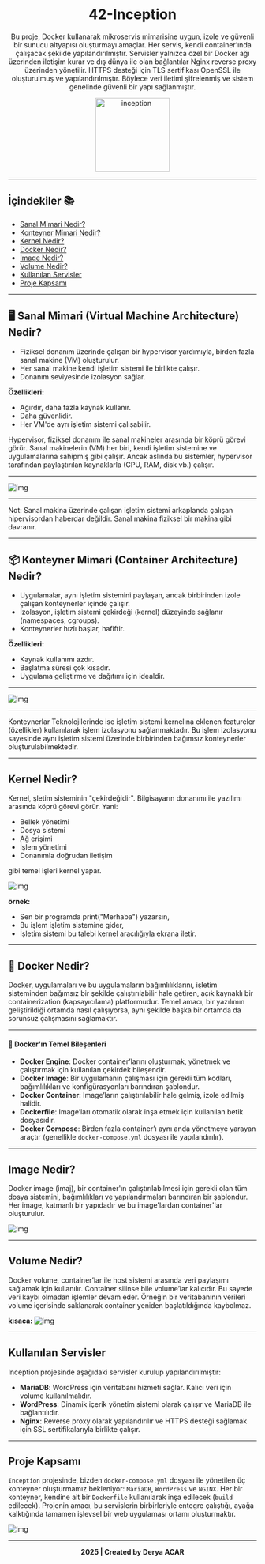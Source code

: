 <div align="center">
  <h1>42-Inception</h1>
<p align="center">
Bu proje, Docker kullanarak mikroservis mimarisine uygun, izole ve güvenli bir sunucu altyapısı oluşturmayı amaçlar. Her servis, kendi container’ında çalışacak şekilde yapılandırılmıştır. Servisler yalnızca özel bir Docker ağı üzerinden iletişim kurar ve dış dünya ile olan bağlantılar Nginx reverse proxy üzerinden yönetilir. HTTPS desteği için TLS sertifikası OpenSSL ile oluşturulmuş ve yapılandırılmıştır. Böylece veri iletimi şifrelenmiş ve sistem genelinde güvenli bir yapı sağlanmıştır.
</p>
  <img src="https://github.com/deryaxacar/42-inception/blob/main/inception.png" alt="inception" height="150" width="150">
</div>


---

## İçindekiler 📚

- [Sanal Mimari Nedir?](#sanal-mimari-nedir)
- [Konteyner Mimari Nedir?](#konteyner-mimari-nedir)
- [Kernel Nedir?](#kernel-nedir)
- [Docker Nedir?](#docker-nedir)
- [Image Nedir?](#image-nedir)
- [Volume Nedir?](#volume-nedir)
- [Kullanılan Servisler](#kullanılan-servisler)
- [Proje Kapsamı](#proje-kapsamı)

---

## <a name="sanal-mimari-nedir"></a>🖥️ Sanal Mimari (Virtual Machine Architecture) Nedir?

- Fiziksel donanım üzerinde çalışan bir hypervisor yardımıyla, birden fazla sanal makine (VM) oluşturulur.
- Her sanal makine kendi işletim sistemi ile birlikte çalışır.
- Donanım seviyesinde izolasyon sağlar.

**Özellikleri:**

- Ağırdır, daha fazla kaynak kullanır.
- Daha güvenlidir.
- Her VM'de ayrı işletim sistemi çalışabilir.

Hypervisor, fiziksel donanım ile sanal makineler arasında bir köprü görevi görür. Sanal makinelerin (VM) her biri, kendi işletim sistemine ve uygulamalarına sahipmiş gibi çalışır. Ancak aslında bu sistemler, hypervisor tarafından paylaştırılan kaynaklarla (CPU, RAM, disk vb.) çalışır.

---

![img](https://github.com/deryaxacar/42-inception/blob/main/img/sanal-mimari.png)

---

Not: Sanal makina üzerinde çalışan işletim sistemi arkaplanda çalışan hipervisordan haberdar değildir.
Sanal makina fiziksel bir makina gibi davranır.

---

## <a name="konteyner-mimari-nedir"></a>📦 Konteyner Mimari (Container Architecture) Nedir?

- Uygulamalar, aynı işletim sistemini paylaşan, ancak birbirinden izole çalışan konteynerler içinde çalışır.
- İzolasyon, işletim sistemi çekirdeği (kernel) düzeyinde sağlanır (namespaces, cgroups).
- Konteynerler hızlı başlar, hafiftir.

**Özellikleri:**

- Kaynak kullanımı azdır.
- Başlatma süresi çok kısadır.
- Uygulama geliştirme ve dağıtımı için idealdir.

---

![img](https://github.com/deryaxacar/42-inception/blob/main/img/konteyner-mimari.png)

---

Konteynerlar Teknolojilerinde ise işletim sistemi kernelına eklenen featureler (özellikler) kullanılarak işlem izolasyonu sağlanmaktadır.
Bu işlem izolasyonu sayesinde aynı işletim sistemi üzerinde birbirinden bağımsız konteynerler oluşturulabilmektedir.

---

## Kernel Nedir?

Kernel, şletim sisteminin "çekirdeğidir". Bilgisayarın donanımı ile yazılımı arasında köprü görevi görür. Yani:

- Bellek yönetimi
- Dosya sistemi
- Ağ erişimi
- İşlem yönetimi
- Donanımla doğrudan iletişim

gibi temel işleri kernel yapar.

![img](https://github.com/deryaxacar/42-inception/blob/main/img/kernel.png)

**örnek:**

- Sen bir programda print("Merhaba") yazarsın,
- Bu işlem işletim sistemine gider,
- İşletim sistemi bu talebi kernel aracılığıyla ekrana iletir.

---

## <a name="docker-nedir"></a>🐳 Docker Nedir?

Docker, uygulamaları ve bu uygulamaların bağımlılıklarını, işletim sisteminden bağımsız bir şekilde çalıştırılabilir hale getiren, açık kaynaklı bir containerization (kapsayıcılama) platformudur. Temel amacı, bir yazılımın geliştirildiği ortamda nasıl çalışıyorsa, aynı şekilde başka bir ortamda da sorunsuz çalışmasını sağlamaktır.

---

#### 🔧 Docker'ın Temel Bileşenleri

- **Docker Engine**: Docker container’larını oluşturmak, yönetmek ve çalıştırmak için kullanılan çekirdek bileşendir.
- **Docker Image**: Bir uygulamanın çalışması için gerekli tüm kodları, bağımlılıkları ve konfigürasyonları barındıran şablondur.
- **Docker Container**: Image’ların çalıştırılabilir hale gelmiş, izole edilmiş halidir.
- **Dockerfile**: Image’ları otomatik olarak inşa etmek için kullanılan betik dosyasıdır.
- **Docker Compose**: Birden fazla container’ı aynı anda yönetmeye yarayan araçtır (genellikle `docker-compose.yml` dosyası ile yapılandırılır).

---

## Image Nedir?

Docker image (imaj), bir container'ın çalıştırılabilmesi için gerekli olan tüm dosya sistemini, bağımlılıkları ve yapılandırmaları barındıran bir şablondur. Her image, katmanlı bir yapıdadır ve bu image'lardan container'lar oluşturulur.

![img](https://github.com/deryaxacar/42-inception/blob/main/img/docker-image.PNG)

---

## Volume Nedir?

Docker volume, container’lar ile host sistemi arasında veri paylaşımı sağlamak için kullanılır. Container silinse bile volume’lar kalıcıdır. Bu sayede veri kaybı olmadan işlemler devam eder. Örneğin bir veritabanının verileri volume içerisinde saklanarak container yeniden başlatıldığında kaybolmaz.

**kısaca:**
![img](https://github.com/deryaxacar/42-inception/blob/main/img/dockerimg.PNG)

---

## Kullanılan Servisler

Inception projesinde aşağıdaki servisler kurulup yapılandırılmıştır:

- **MariaDB**: WordPress için veritabanı hizmeti sağlar. Kalıcı veri için volume kullanılmalıdır.
- **WordPress**: Dinamik içerik yönetim sistemi olarak çalışır ve MariaDB ile bağlantılıdır.
- **Nginx**: Reverse proxy olarak yapılandırılır ve HTTPS desteği sağlamak için SSL sertifikalarıyla birlikte çalışır.

---

## Proje Kapsamı

`Inception` projesinde, bizden `docker-compose.yml` dosyası ile yönetilen üç konteyner oluşturmamız bekleniyor: `MariaDB`, `WordPress` ve `NGINX`. Her bir konteyner, kendine ait bir `Dockerfile` kullanılarak inşa edilecek (`build` edilecek). Projenin amacı, bu servislerin birbirleriyle entegre çalıştığı, ayağa kalktığında tamamen işlevsel bir web uygulaması ortamı oluşturmaktır.

![img](https://github.com/deryaxacar/42-inception/blob/main/img/inceptionimg.PNG)

---

<div align="center">
  <b>2025 | Created by Derya ACAR</b>
</div>
